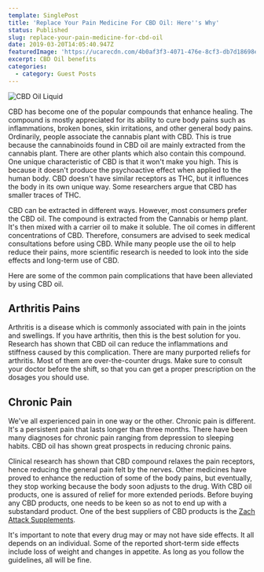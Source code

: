 ```yaml
---
template: SinglePost
title: 'Replace Your Pain Medicine For CBD Oil: Here''s Why'
status: Published
slug: replace-your-pain-medicine-for-cbd-oil
date: 2019-03-20T14:05:40.947Z
featuredImage: 'https://ucarecdn.com/4b0af3f3-4071-476e-8cf3-db7d18698e22/'
excerpt: CBD Oil benefits
categories:
  - category: Guest Posts
---
```

![CBD Oil Liquid](https://ucarecdn.com/142b6430-e5f8-49fc-a3ec-7b67f7c64243/)

CBD has become one of the popular compounds that enhance healing. The compound is mostly appreciated for its ability to cure body pains such as inflammations, broken bones, skin irritations, and other general body pains. Ordinarily, people associate the cannabis plant with CBD. This is true because the cannabinoids found in CBD oil are mainly extracted from the cannabis plant. There are other plants which also contain this compound. One unique characteristic of CBD is that it won't make you high. This is because it doesn't produce the psychoactive effect when applied to the human body. CBD doesn't have similar receptors as THC, but it influences the body in its own unique way. Some researchers argue that CBD has smaller traces of THC.

CBD can be extracted in different ways. However, most consumers prefer the CBD oil. The compound is extracted from the Cannabis or hemp plant. It's then mixed with a carrier oil to make it soluble. The oil comes in different concentrations of CBD. Therefore, consumers are advised to seek medical consultations before using CBD. While many people use the oil to help reduce their pains, more scientific research is needed to look into the side effects and long-term use of CBD.

Here are some of the common pain complications that have been alleviated by using CBD oil.

## Arthritis Pains

Arthritis is a disease which is commonly associated with pain in the joints and swellings. If you have arthritis, then this is the best solution for you. Research has shown that CBD oil can reduce the inflammations and stiffness caused by this complication. There are many purported reliefs for arthritis. Most of them are over-the-counter drugs. Make sure to consult your doctor before the shift, so that you can get a proper prescription on the dosages you should use.

## Chronic Pain

We've all experienced pain in one way or the other. Chronic pain is different. It's a persistent pain that lasts longer than three months. There have been many diagnoses for chronic pain ranging from depression to sleeping habits. CBD oil has shown great prospects in reducing chronic pains.

Clinical research has shown that CBD compound relaxes the pain receptors, hence reducing the general pain felt by the nerves. Other medicines have proved to enhance the reduction of some of the body pains, but eventually, they stop working because the body soon adjusts to the drug. With CBD oil products, one is assured of relief for more extended periods. Before buying any CBD products, one needs to be keen so as not to end up with a substandard product. One of the best suppliers of CBD products is the [Zach Attack Supplements](https://www.zachattacksupplements.com/products/cbd-oil/).

It's important to note that every drug may or may not have side effects. It all depends on an individual. Some of the reported short-term side effects include loss of weight and changes in appetite. As long as you follow the guidelines, all will be fine.

